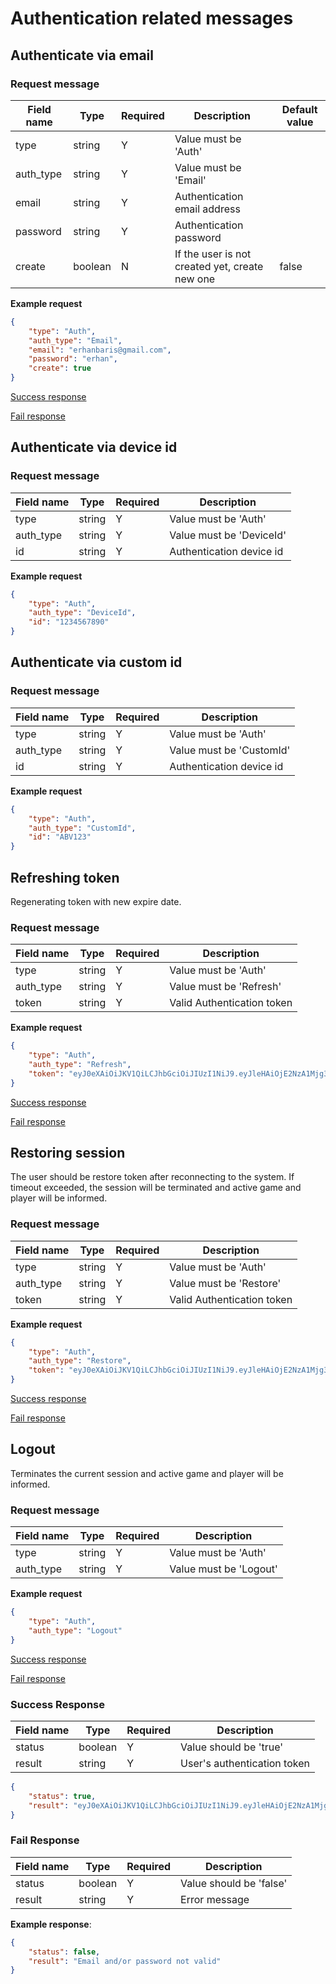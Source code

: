 # Authentication related messages

## Authenticate via email

### Request message

| Field name | Type    | Required | Description                                    | Default value |
|------------|---------|----------|------------------------------------------------|---------------|
| type       | string  | Y        | Value must be 'Auth'                          |               |
| auth_type  | string  | Y        | Value must be 'Email'                          |               |
| email      | string  | Y        | Authentication email address                   |               |
| password   | string  | Y        | Authentication password                        |               |
| create     | boolean | N        | If the user is not created yet, create new one | false         |

**Example request**

```json
{
    "type": "Auth",
    "auth_type": "Email",
    "email": "erhanbaris@gmail.com",
    "password": "erhan",
    "create": true
}
```

[Success response](#success-response)

[Fail response](#fail-response)


## Authenticate via device id

### Request message

| Field name | Type    | Required | Description                                    |
|------------|---------|----------|------------------------------------------------|
| type       | string  | Y        | Value must be 'Auth'                          |
| auth_type  | string  | Y        | Value must be 'DeviceId'                       |
| id         | string  | Y        | Authentication device id                       |

**Example request**

```json
{
    "type": "Auth",
    "auth_type": "DeviceId",
    "id": "1234567890"
}
```

## Authenticate via custom id

### Request message

| Field name | Type    | Required | Description                                    |
|------------|---------|----------|------------------------------------------------|
| type       | string  | Y        | Value must be 'Auth'                          |
| auth_type  | string  | Y        | Value must be 'CustomId'                       |
| id         | string  | Y        | Authentication device id                       |

**Example request**

```json
{
    "type": "Auth",
    "auth_type": "CustomId",
    "id": "ABV123"
}
```


## Refreshing token
Regenerating token with new expire date.

### Request message

| Field name | Type    | Required | Description                                    |
|------------|---------|----------|------------------------------------------------|
| type       | string  | Y        | Value must be 'Auth'                          |
| auth_type  | string  | Y        | Value must be 'Refresh'                        |
| token      | string  | Y        | Valid Authentication token                     |

**Example request**

```json
{
    "type": "Auth",
    "auth_type": "Refresh",
    "token": "eyJ0eXAiOiJKV1QiLCJhbGciOiJIUzI1NiJ9.eyJleHAiOjE2NzA1Mjg3MTEsInVzZXIiOnsiaWQiOiJiMDhkN2I3OS0xNDA1LTQxZGMtODJhMS02YTg4MjU3OWM3MmEiLCJzZXNzaW9uIjoiM2IxMzdjYWUtZmY1OC00NjY5LTg1YjctOWEyM2NiOGRiYzAxIiwibmFtZSI6bnVsbCwiZW1haWwiOiJlcmhhbmJhcmlzQGdtYWlsLmNvbSJ9fQ.6tLnsjWPRCz0cW00j2nzV-SUk6GwrlYgxe9V_p5mhxU"
}
```

[Success response](#success-response)

[Fail response](#fail-response)


## Restoring session
The user should be restore token after reconnecting to the system. If timeout exceeded, the session will be terminated and active game and player will be informed.

### Request message

| Field name | Type    | Required | Description                                    |
|------------|---------|----------|------------------------------------------------|
| type       | string  | Y        | Value must be 'Auth'                          |
| auth_type  | string  | Y        | Value must be 'Restore'                        |
| token      | string  | Y        | Valid Authentication token                     |

**Example request**

```json
{
    "type": "Auth",
    "auth_type": "Restore",
    "token": "eyJ0eXAiOiJKV1QiLCJhbGciOiJIUzI1NiJ9.eyJleHAiOjE2NzA1Mjg3MTEsInVzZXIiOnsiaWQiOiJiMDhkN2I3OS0xNDA1LTQxZGMtODJhMS02YTg4MjU3OWM3MmEiLCJzZXNzaW9uIjoiM2IxMzdjYWUtZmY1OC00NjY5LTg1YjctOWEyM2NiOGRiYzAxIiwibmFtZSI6bnVsbCwiZW1haWwiOiJlcmhhbmJhcmlzQGdtYWlsLmNvbSJ9fQ.6tLnsjWPRCz0cW00j2nzV-SUk6GwrlYgxe9V_p5mhxU"
}
```

[Success response](#success-response)

[Fail response](#fail-response)



## Logout
Terminates the current session and active game and player will be informed.

### Request message

| Field name | Type    | Required | Description                                    |
|------------|---------|----------|------------------------------------------------|
| type       | string  | Y        | Value must be 'Auth'                          |
| auth_type  | string  | Y        | Value must be 'Logout'                        |

**Example request**

```json
{
    "type": "Auth",
    "auth_type": "Logout"
}
```

[Success response](#success-response)

[Fail response](#fail-response)


### Success Response

| Field name | Type    | Required | Description                 |
|------------|---------|----------|-----------------------------|
| status     | boolean | Y        | Value should be 'true'      |
| result     | string  | Y        | User's authentication token |

```json
{
    "status": true,
    "result": "eyJ0eXAiOiJKV1QiLCJhbGciOiJIUzI1NiJ9.eyJleHAiOjE2NzA1Mjg3MTEsInVzZXIiOnsiaWQiOiJiMDhkN2I3OS0xNDA1LTQxZGMtODJhMS02YTg4MjU3OWM3MmEiLCJzZXNzaW9uIjoiM2IxMzdjYWUtZmY1OC00NjY5LTg1YjctOWEyM2NiOGRiYzAxIiwibmFtZSI6bnVsbCwiZW1haWwiOiJlcmhhbmJhcmlzQGdtYWlsLmNvbSJ9fQ.6tLnsjWPRCz0cW00j2nzV-SUk6GwrlYgxe9V_p5mhxU"
}
```

### Fail Response

| Field name | Type    | Required | Description                 |
|------------|---------|----------|-----------------------------|
| status     | boolean | Y        | Value should be 'false'     |
| result     | string  | Y        | Error message               |


**Example response**:

```json
{
    "status": false,
    "result": "Email and/or password not valid"
}
```
